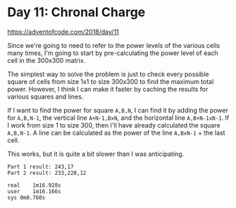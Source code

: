 # Day 11: Chronal Charge

<https://adventofcode.com/2018/day/11>

Since we're going to need to refer to the power levels of the various cells
many times, I'm going to start by pre-calculating the power level of each
cell in the 300x300 matrix.

The simplest way to solve the problem is just to check every possible square
of cells from size 1x1 to size 300x300 to find the maximum total power.
However, I think I can make it faster by caching the results for various
squares and lines.

If I want to find the power for square `A,B,N`, I can find it by adding the
power for `A,B,N-1`, the vertical line `A+N-1,BxN`, and the horizontal line
`A,B+N-1xN-1`. If I work from size 1 to size 300, then I'll have already
calculated the square `A,B,N-1`. A line can be calculated as the power of
the line `A,BxN-1` + the last cell.

This works, but it is quite a bit slower than I was anticipating.

```
Part 1 result: 243,17
Part 2 result: 233,228,12

real	1m16.928s
user	1m16.166s
sys	0m0.760s
```
